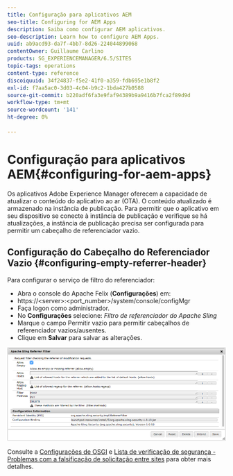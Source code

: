 ```yaml
---
title: Configuração para aplicativos AEM
seo-title: Configuring for AEM Apps
description: Saiba como configurar AEM aplicativos.
seo-description: Learn how to configure AEM Apps.
uuid: ab9acd93-da7f-4bb7-8d26-224044899068
contentOwner: Guillaume Carlino
products: SG_EXPERIENCEMANAGER/6.5/SITES
topic-tags: operations
content-type: reference
discoiquuid: 34f24837-f5e2-41f0-a359-fdb695e1b8f2
exl-id: f7aa5ac0-3d03-4c04-b9c2-1bda427b0588
source-git-commit: b220adf6fa3e9faf94389b9a9416b7fca2f89d9d
workflow-type: tm+mt
source-wordcount: '141'
ht-degree: 0%

---
```


# Configuração para aplicativos AEM{#configuring-for-aem-apps}

Os aplicativos Adobe Experience Manager oferecem a capacidade de atualizar o conteúdo do aplicativo ao ar (OTA). O conteúdo atualizado é armazenado na instância de publicação. Para permitir que o aplicativo em seu dispositivo se conecte à instância de publicação e verifique se há atualizações, a instância de publicação precisa ser configurada para permitir um cabeçalho de referenciador vazio.

## Configuração do Cabeçalho do Referenciador Vazio {#configuring-empty-referrer-header}

Para configurar o serviço de filtro do referenciador:

* Abra o console do Apache Felix (**Configurações**) em:
* https://&lt;server>:&lt;port_number>/system/console/configMgr
* Faça logon como administrador.
* No **Configurações** selecione: *Filtro de referenciador do Apache Sling*
* Marque o campo Permitir vazio para permitir cabeçalhos de referenciador vazios/ausentes.
* Clique em **Salvar** para salvar as alterações.

![chlimage_1-58](assets/chlimage_1-58a.png)

Consulte a [Configurações de OSGI](/help/sites-deploying/osgi-configuration-settings.md) e [Lista de verificação de segurança - Problemas com a falsificação de solicitação entre sites](/help/sites-administering/security-checklist.md#protect-against-cross-site-request-forgery) para obter mais detalhes.
